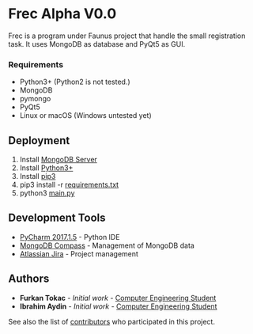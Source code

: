 # Frec Alpha V0.0

Frec is a program under Faunus project that handle the small registration task. It uses MongoDB as database and PyQt5 as GUI.


### Requirements
* Python3+ (Python2 is not tested.)
* MongoDB
* pymongo
* PyQt5
* Linux or macOS (Windows untested yet)
<!--```
CODE
```-->

## Deployment

1) Install [MongoDB Server](https://www.mongodb.com/download-center)
2) Install [Python3+](https://www.python.org/downloads/)
3) Install [pip3](https://stackoverflow.com/questions/6587507/how-to-install-pip-with-python-3)
4) pip3 install -r [requirements.txt]()
5) python3 [main.py](https://github.com/furkantokac/Freg/blob/master/src/main.py)

## Development Tools

* [PyCharm 2017.1.5](https://www.jetbrains.com/pycharm/) - Python IDE
* [MongoDB Compass](https://www.mongodb.com/products/compass) - Management of MongoDB data
* [Atlassian Jira](https://www.atlassian.com/software/jira) - Project management

## Authors

* **Furkan Tokac** - *Initial work* - [Computer Engineering Student](http://furkantokac.com/)
* **Ibrahim Aydin** - *Initial work* - [Computer Engineering Student](https://github.com/Oldkid13)

See also the list of [contributors](https://github.com/furkantokac/StuBC-server/contributors) who participated in this project.